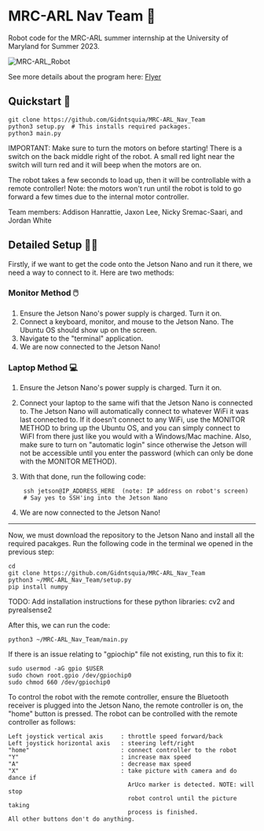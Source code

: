 # MRC-ARL Nav Team :robot:
Robot code for the MRC-ARL summer internship at the University of Maryland for Summer 2023.

![MRC-ARL_Robot](https://github.com/Gidntsquia/MRC-ARL_Nav_Team/assets/32310846/a2710ece-6c81-4e85-815c-19a446631668)

See more details about the program here:
[Flyer](https://bpb-us-e1.wpmucdn.com/blog.umd.edu/dist/d/961/files/2023/03/ARLSummerResearchExperienceFlyer2023.pdf)

## Quickstart :rocket:
```
git clone https://github.com/Gidntsquia/MRC-ARL_Nav_Team
python3 setup.py  # This installs required packages.
python3 main.py
```

IMPORTANT: Make sure to turn the motors on before starting! There is a switch on the back
middle right of the robot. A small red light near the switch will turn red and 
it will beep when the motors are on.

The robot takes a few seconds to load up, then it will be controllable
with a remote controller! Note: the motors won't run until the robot 
is told to go forward a few times due to the internal motor controller.

Team members: Addison Hanrattie, Jaxon Lee, Nicky Sremac-Saari, and Jordan White

## Detailed Setup 🧑‍🔬
Firstly, if we want to get the code onto the Jetson Nano and run it there, we need a way to connect to it. Here are two methods:


### Monitor Method 🖱️
1. Ensure the Jetson Nano's power supply is charged. Turn it on.
2. Connect a keyboard, monitor, and mouse to the Jetson Nano. The Ubuntu OS
should show up on the screen.
3. Navigate to the "terminal" application.
4. We are now connected to the Jetson Nano!

  
### Laptop Method 💻
1. Ensure the Jetson Nano's power supply is charged. Turn it on.
2. Connect your laptop to the same wifi that the Jetson Nano is connected to.
    The Jetson Nano will automatically connect to whatever WiFi it was last 
    connected to. If it doesn't connect to any WiFi, use the MONITOR METHOD to
    bring up the Ubuntu OS, and you can simply connect to WiFI from there just
    like you would with a Windows/Mac machine. Also, make sure to turn on
    "automatic login" since otherwise the Jetson will not be accessible until
    you enter the password (which can only be done with the MONITOR METHOD).
3. With that done, run the following code:

        ssh jetson@IP_ADDRESS_HERE  (note: IP address on robot's screen)
        # Say yes to SSH'ing into the Jetson Nano
4. We are now connected to the Jetson Nano!

------
Now, we must download the repository to the Jetson Nano and install all the required pacakges. Run the following code in the terminal we opened in the previous step:

```
cd
git clone https://github.com/Gidntsquia/MRC-ARL_Nav_Team
python3 ~/MRC-ARL_Nav_Team/setup.py
pip install numpy
```

TODO: Add installation instructions for these python libraries: cv2 and pyrealsense2

After this, we can run the code:

```
python3 ~/MRC-ARL_Nav_Team/main.py
```

If there is an issue relating to "gpiochip" file not existing, run this to fix it:
```
sudo usermod -aG gpio $USER
sudo chown root.gpio /dev/gpiochip0
sudo chmod 660 /dev/gpiochip0
```

To control the robot with the remote controller, ensure the 
Bluetooth receiver is plugged into the Jetson Nano, the remote controller is on, the 
"home" button is pressed. The robot can be controlled with the remote controller as
follows:
```
Left joystick vertical axis     : throttle speed forward/back
Left joystick horizontal axis   : steering left/right
"home"                          : connect controller to the robot
"Y"                             : increase max speed
"A"                             : decrease max speed
"X"                             : take picture with camera and do dance if
                                  ArUco marker is detected. NOTE: will stop
                                  robot control until the picture taking
                                  process is finished.
All other buttons don't do anything.
```

